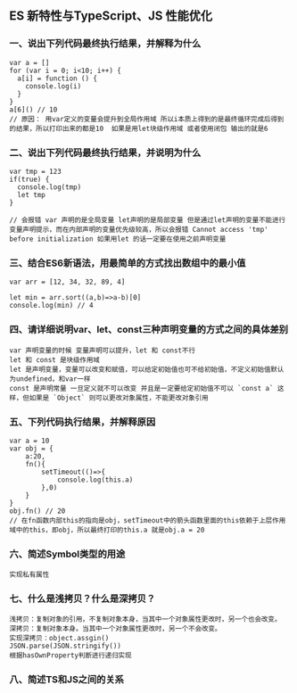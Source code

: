 ## ES 新特性与TypeScript、JS 性能优化

### 一、说出下列代码最终执行结果，并解释为什么
```
var a = []
for (var i = 0; i<10; i++) {
  a[i] = function () {
    console.log(i)
  }
}
a[6]() // 10  
// 原因： 用var定义的变量会提升到全局作用域 所以i本质上得到的是最终循环完成后得到的结果，所以打印出来的都是10  如果是用let块级作用域 或者使用闭包 输出的就是6 
```

### 二、说出下列代码最终执行结果，并说明为什么
```
var tmp = 123
if(true) {
  console.log(tmp) 
  let tmp
}

// 会报错 var 声明的是全局变量 let声明的是局部变量 但是通过let声明的变量不能进行变量声明提示，而在内部声明的变量优先级较高，所以会报错 Cannot access 'tmp' before initialization 如果用let 的话一定要在使用之前声明变量
```

### 三、结合ES6新语法，用最简单的方式找出数组中的最小值
```
var arr = [12, 34, 32, 89, 4]

let min = arr.sort((a,b)=>a-b)[0]
console.log(min) // 4
```

### 四、请详细说明var、let、const三种声明变量的方式之间的具体差别
```
var 声明变量的时候 变量声明可以提升，let 和 const不行
let 和 const 是块级作用域
let 是声明变量，变量可以改变和赋值，可以给定初始值也可不给初始值，不定义初始值默认为undefined，和var一样
const 是声明常量 一旦定义就不可以改变 并且是一定要给定初始值不可以 `const a` 这样，但如果是 `Object` 则可以更改对象属性，不能更改对象引用
```

### 五、下列代码执行结果，并解释原因
```
var a = 10
var obj = {
    a:20,
    fn(){
        setTimeout(()=>{
            console.log(this.a)
        },0)
    }
}
obj.fn() // 20
// 在fn函数内部this的指向是obj，setTimeout中的箭头函数里面的this依赖于上层作用域中的this，即obj，所以最终打印的this.a 就是obj.a = 20
```

### 六、简述Symbol类型的用途
```
实现私有属性
```

### 七、什么是浅拷贝？什么是深拷贝？
```
浅拷贝：复制对象的引用，不复制对象本身，当其中一个对象属性更改时，另一个也会改变。
深拷贝：复制对象本身。当其中一个对象属性更改时，另一个不会改变。
实现深拷贝：object.assgin()
JSON.parse(JSON.stringify())
根据hasOwnProperty判断进行递归实现
```

### 八、简述TS和JS之间的关系
```

```